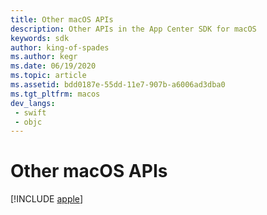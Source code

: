 ```yaml
---
title: Other macOS APIs
description: Other APIs in the App Center SDK for macOS
keywords: sdk
author: king-of-spades
ms.author: kegr
ms.date: 06/19/2020
ms.topic: article
ms.assetid: bdd0187e-55dd-11e7-907b-a6006ad3dba0
ms.tgt_pltfrm: macos
dev_langs:  
 - swift
 - objc
---
```


# Other macOS APIs

[!INCLUDE [apple](includes/apple.md)]
